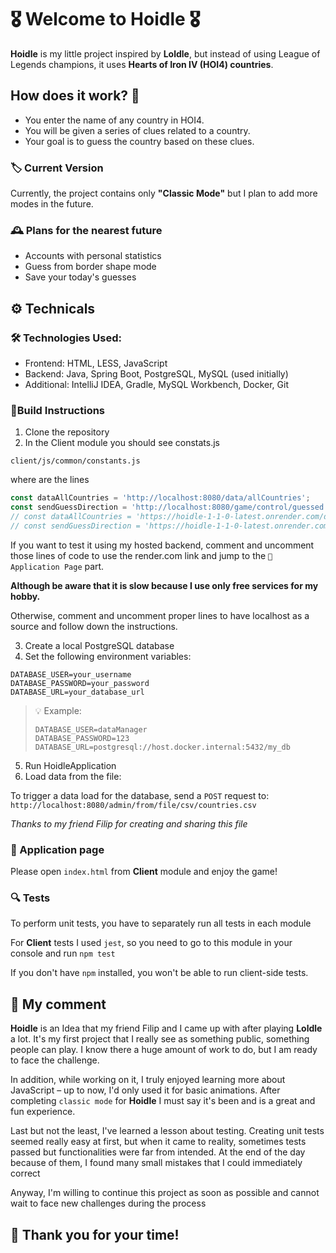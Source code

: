# 🎖️ ️Welcome to Hoidle 🎖️

**Hoidle** is my little project inspired by **Loldle**, 
but instead of using League of Legends champions, 
it uses **Hearts of Iron IV (HOI4) countries**.

## How does it work? 🤔
- You enter the name of any country in HOI4.
- You will be given a series of clues related to a country.
- Your goal is to guess the country based on these clues.
  
### 🏷 Current Version 

Currently, the project contains only **"Classic Mode"** but I plan to add more modes in the future.

### 🕰 Plans for the nearest future 
- Accounts with personal statistics
- Guess from border shape mode
- Save your today's guesses

## ⚙️ Technicals 

### 🛠️ Technologies Used:
- Frontend: HTML, LESS, JavaScript
- Backend: Java, Spring Boot, PostgreSQL, MySQL (used initially)
- Additional: IntelliJ IDEA, Gradle, MySQL Workbench, Docker, Git

### 🧱Build Instructions
1. Clone the repository
2. In the Client module you should see constats.js

`client/js/common/constants.js`

where are the lines

```javascript
const dataAllCountries = 'http://localhost:8080/data/allCountries';
const sendGuessDirection = 'http://localhost:8080/game/control/guessed';
// const dataAllCountries = 'https://hoidle-1-1-0-latest.onrender.com/data/allCountries';
// const sendGuessDirection = 'https://hoidle-1-1-0-latest.onrender.com/game/control/guessed';
```
If you want to test it using my hosted backend, comment and uncomment 
those lines of code to use the render.com link and 
jump to the `🔗 Application Page` part.

**Although be aware that it is slow because I use only free
services for my hobby.**

Otherwise, comment and uncomment proper lines to have localhost as a source
and follow down the instructions.

3. Create a local PostgreSQL database
4. Set the following environment variables:

```
DATABASE_USER=your_username
DATABASE_PASSWORD=your_password
DATABASE_URL=your_database_url
```

> 💡 Example:
> ```
> DATABASE_USER=dataManager
> DATABASE_PASSWORD=123
> DATABASE_URL=postgresql://host.docker.internal:5432/my_db
> ```

5. Run HoidleApplication
6. Load data from the file:

To trigger a data load for the database, send a `POST` request to:
   `http://localhost:8080/admin/from/file/csv/countries.csv`

_Thanks to my friend Filip for creating and sharing this file_

### 🔗 Application page

Please open `index.html` from **Client** module and enjoy the game!

### 🔍 Tests

To perform unit tests, you have to separately run all tests in each module

For **Client** tests I used `jest`, so you need to go to this
module in your console and run `npm test`

If you don't have `npm` installed, you won't be able to run client-side tests.

## 💬 My comment
**Hoidle** is an Idea that my friend Filip and I came up with
after playing **Loldle** a lot. It's my first project that I really 
see as something public, something people can play. I know there 
a huge amount of work to do, but I am ready to face the challenge.

In addition, while working on it, I truly enjoyed learning more about 
JavaScript – up to now, I'd only used it for basic animations.
After completing `classic mode` for **Hoidle** I must say it's been and is
a great and fun experience.

Last but not the least, I've learned a lesson about testing.
Creating unit tests seemed really easy at first, but when 
it came to reality, sometimes tests passed but functionalities 
were far from intended. At the end of the day because of
them, I found many small mistakes that I could immediately correct

Anyway, I'm willing to continue this project as soon as possible
and cannot wait to face new challenges during the process

## 🙏 Thank you for your time!